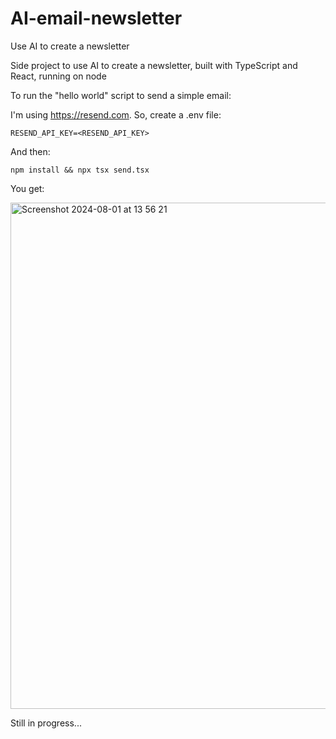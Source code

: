 # AI-email-newsletter
Use AI to create a newsletter

Side project to use AI to create a newsletter, built with TypeScript and React, running on node

To run the "hello world" script to send a simple email:

I'm using https://resend.com. So, create a .env file:
```
RESEND_API_KEY=<RESEND_API_KEY>
```

And then:
```
npm install && npx tsx send.tsx
```

You get:

<img width="810" alt="Screenshot 2024-08-01 at 13 56 21" src="https://github.com/user-attachments/assets/701f8c34-b684-466c-87c3-4b7a795b90c5">

Still in progress...
